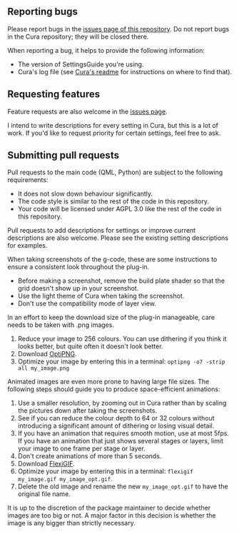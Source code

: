 Reporting bugs
----
Please report bugs in the [issues page of this repository](https://github.com/Ghostkeeper/SettingsGuide/issues). Do not report bugs in the Cura repository; they will be closed there.

When reporting a bug, it helps to provide the following information:
* The version of SettingsGuide you're using.
* Cura's log file (see [Cura's readme](https://github.com/Ultimaker/Cura#logging-issues) for instructions on where to find that).

Requesting features
----
Feature requests are also welcome in the [issues page](https://github.com/Ghostkeeper/SettingsGuide/issues).

I intend to write descriptions for every setting in Cura, but this is a lot of work. If you'd like to request priority for certain settings, feel free to ask.

Submitting pull requests
----
Pull requests to the main code (QML, Python) are subject to the following requirements:
* It does not slow down behaviour significantly.
* The code style is similar to the rest of the code in this repository.
* Your code will be licensed under AGPL 3.0 like the rest of the code in this repository.

Pull requests to add descriptions for settings or improve current descriptions are also welcome. Please see the existing setting descriptions for examples.

When taking screenshots of the g-code, these are some instructions to ensure a consistent look throughout the plug-in.
* Before making a screenshot, remove the build plate shader so that the grid doesn't show up in your screenshot.
* Use the light theme of Cura when taking the screenshot.
* Don't use the compatibility mode of layer view.

In an effort to keep the download size of the plug-in manageable, care needs to be taken with .png images.
1. Reduce your image to 256 colours. You can use dithering if you think it looks better, but quite often it doesn't look better.
2. Download [OptiPNG](http://optipng.sourceforge.net/).
3. Optimize your image by entering this in a terminal: `optipng -o7 -strip all my_image.png`

Animated images are even more prone to having large file sizes. The following steps should guide you to produce space-efficient animations:
1. Use a smaller resolution, by zooming out in Cura rather than by scaling the pictures down after taking the screenshots.
2. See if you can reduce the colour depth to 64 or 32 colours without introducing a significant amount of dithering or losing visual detail.
3. If you have an animation that requires smooth motion, use at most 5fps. If you have an animation that just shows several stages or layers, limit your image to one frame per stage or layer.
4. Don't create animations of more than 5 seconds.
5. Download [FlexiGIF](https://create.stephan-brumme.com/flexigif-lossless-gif-lzw-optimization/).
6. Optimize your image by entering this in a terminal: `flexigif my_image.gif my_image_opt.gif`.
7. Delete the old image and rename the new `my_image_opt.gif` to have the original file name.

It is up to the discretion of the package maintainer to decide whether images are too big or not. A major factor in this decision is whether the image is any bigger than strictly necessary.